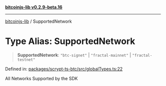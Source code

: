 [**bitcoinjs-lib v0.2.9-beta.16**](../README.md)

***

[bitcoinjs-lib](../README.md) / SupportedNetwork

# Type Alias: SupportedNetwork

> **SupportedNetwork**: `"btc-signet"` \| `"fractal-mainnet"` \| `"fractal-testnet"`

Defined in: [packages/scrypt-ts-btc/src/globalTypes.ts:22](https://github.com/sCrypt-Inc/scrypt-btc-mono/blob/7d2760b2d3565565fcb011792878d3764e0701be/packages/scrypt-ts-btc/src/globalTypes.ts#L22)

All Networks Supported by the SDK
